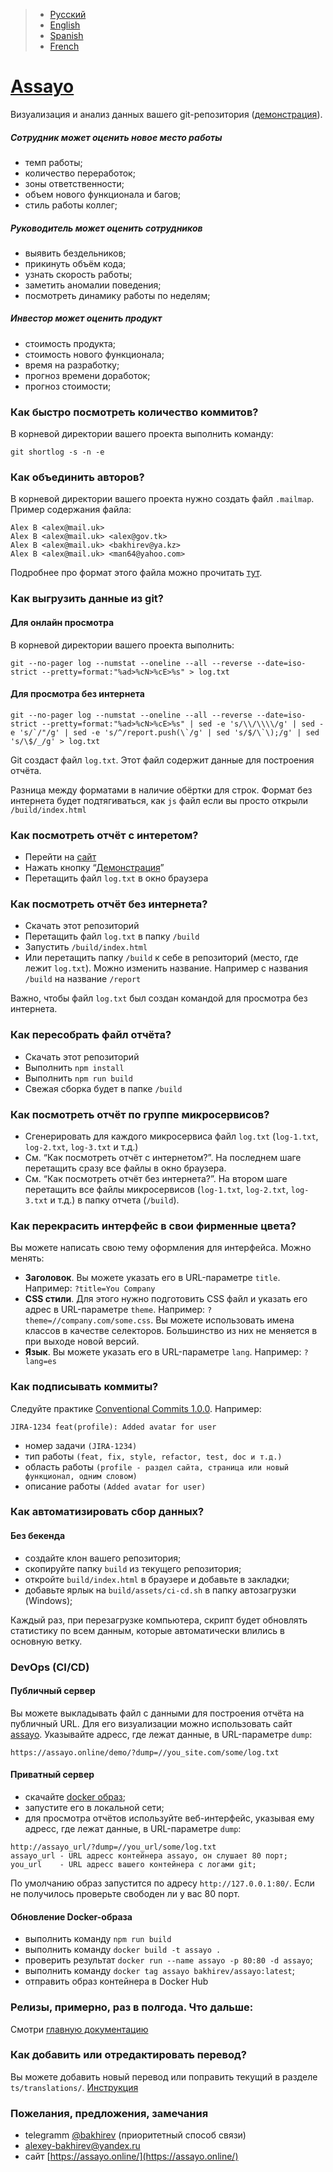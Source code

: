 > - [Русский](https://github.com/bakhirev/assayo/blob/main/documents/RU.md)
> - [English](https://github.com/bakhirev/assayo)
> - [Spanish](https://github.com/bakhirev/assayo/blob/main/documents/ES.md)
> - [French](https://github.com/bakhirev/assayo/blob/main/documents/FR.md)

# [Assayo](https://assayo.online/?ref=github&lang=ru)

Визуализация и анализ данных вашего git-репозитория ([демонстрация](https://assayo.online/demo/?dump=./test.txt)).

##### Сотрудник может оценить новое место работы
- темп работы;
- количество переработок;
- зоны ответственности;
- объем нового функционала и багов;
- стиль работы коллег;

##### Руководитель может оценить сотрудников
- выявить бездельников;
- прикинуть объём кода;
- узнать скорость работы;
- заметить аномалии поведения;
- посмотреть динамику работы по неделям;

##### Инвестор может оценить продукт
- стоимость продукта;
- стоимость нового функционала;
- время на разработку;
- прогноз времени доработок;
- прогноз стоимости;

### Как быстро посмотреть количество коммитов?

В корневой директории вашего проекта выполнить команду:
```
git shortlog -s -n -e
```
### Как объединить авторов?
В корневой директории вашего проекта нужно создать файл `.mailmap`.
Пример содержания файла:
```
Alex B <alex@mail.uk>
Alex B <alex@mail.uk> <alex@gov.tk>
Alex B <alex@mail.uk> <bakhirev@ya.kz>
Alex B <alex@mail.uk> <man64@yahoo.com>
``` 
Подробнее про формат этого файла можно прочитать [тут](https://git-scm.com/docs/gitmailmap).

### Как выгрузить данные из git?

#### Для онлайн просмотра
В корневой директории вашего проекта выполнить:
```
git --no-pager log --numstat --oneline --all --reverse --date=iso-strict --pretty=format:"%ad>%cN>%cE>%s" > log.txt
```
#### Для просмотра без интернета

```
git --no-pager log --numstat --oneline --all --reverse --date=iso-strict --pretty=format:"%ad>%cN>%cE>%s" | sed -e 's/\\/\\\\/g' | sed -e 's/`/"/g' | sed -e 's/^/report.push(\`/g' | sed 's/$/\`\);/g' | sed 's/\$/_/g' > log.txt
```
Git создаст файл `log.txt`.
Этот файл содержит данные для построения отчёта. 

Разница между форматами в наличие обёртки для строк. Формат без интернета будет подтягиваться, как `js` файл если вы просто открыли `/build/index.html`

### Как посмотреть отчёт с интеретом? 

- Перейти на [сайт](https://assayo.online/)
- Нажать кнопку “[Демонстрация](https://assayo.online/demo?lang=ru)”
- Перетащить файл `log.txt` в окно браузера

### Как посмотреть отчёт без интернета?
- Скачать этот репозиторий
- Перетащить файл `log.txt` в папку `/build`
- Запустить `/build/index.html`
- Или перетащить папку `/build` к себе в репозиторий (место, где лежит `log.txt`). Можно изменить название. Например с названия `/build` на название `/report`

Важно, чтобы файл `log.txt` был создан командой для просмотра без интернета.

### Как пересобрать файл отчёта?
- Скачать этот репозиторий
- Выполнить `npm install`
- Выполнить `npm run build`
- Свежая сборка будет в папке `/build`

### Как посмотреть отчёт по группе микросервисов?
- Сгенерировать для каждого микросервиса файл `log.txt` (`log-1.txt`, `log-2.txt`, `log-3.txt` и т.д.)
- См. “Как посмотреть отчёт с интернетом?”. На последнем шаге перетащить сразу все файлы в окно браузера.
- См. “Как посмотреть отчёт без интернета?”. На втором шаге перетащить все файлы микросервисов (`log-1.txt`, `log-2.txt`, `log-3.txt` и т.д.) в папку отчета (`/build`).

### Как перекрасить интерфейс в свои фирменные цвета?
Вы можете написать свою тему оформления для интерфейса. Можно менять:
- **Заголовок**. Вы можете указать его в URL-параметре ```title```. Например: ```?title=You Company```
- **CSS стили**. Для этого нужно подготовить CSS файл и указать его адрес в URL-параметре ```theme```. Например: ```?theme=//company.com/some.css```. Вы можете использовать имена классов в качестве селекторов. Большинство из них не меняется в при выходе новой версий.
- **Язык**. Вы можете указать его в URL-параметре ```lang```. Например: ```?lang=es```

### Как подписывать коммиты?

Следуйте практике [Conventional Commits 1.0.0](https://www.conventionalcommits.org/en/v1.0.0/). Например:
```
JIRA-1234 feat(profile): Added avatar for user 
```
- номер задачи `(JIRA-1234)`
- тип работы `(feat, fix, style, refactor, test, doc и т.д.)`
- область работы `(profile - раздел сайта, страница или новый функционал, одним словом)`
- описание работы `(Added avatar for user)`

### Как автоматизировать сбор данных?

#### Без бекенда
- создайте клон вашего репозитория;
- скопируйте папку `build` из текущего репозитория;
- откройте `build/index.html` в браузере и добавьте в закладки;
- добавьте ярлык на `build/assets/ci-cd.sh` в папку автозагрузки (Windows);

Каждый раз, при перезагрузке компьютера, скрипт будет обновлять статистику по всем данным, которые автоматически влились в основную ветку.

### DevOps (CI/CD)

#### Публичный сервер

Вы можете выкладывать файл с данными для построения отчёта на публичный URL. Для его визуализации можно использовать сайт [assayo](https://assayo.online/). Указывайте адресс, где лежат данные, в URL-параметре ```dump```:
```
https://assayo.online/demo/?dump=//you_site.com/some/log.txt
```

#### Приватный сервер
- скачайте [docker образ](https://hub.docker.com/r/bakhirev/assayo);
- запустите его в локальной сети;
- для просмотра отчётов используйте веб-интерфейс, указывая ему адресс, где лежат данные, в URL-параметре ```dump```:
```
http://assayo_url/?dump=//you_url/some/log.txt
assayo_url - URL адресс контейнера assayo, он слушает 80 порт;
you_url    - URL адресс вашего контейнера с логами git;
```

По умолчанию образ запустится по адресу ```http://127.0.0.1:80/```. Если не получилось проверьте свободен ли у вас 80 порт.
#### Обновление Docker-образа

- выполнить команду ```npm run build```
- выполнить команду ```docker build -t assayo .```
- проверить результат ```docker run --name assayo -p 80:80 -d assayo```;
- выполнить команду ```docker tag assayo bakhirev/assayo:latest```;
- отправить образ контейнера в Docker Hub

### Релизы, примерно, раз в полгода. Что дальше:

Смотри [главную документацию](https://github.com/bakhirev/assayo/blob/main/documents/RU.md)

### Как добавить или отредактировать перевод?

Вы можете добавить новый перевод или поправить текущий в разделе ```ts/translations/```.
[Инструкция](https://github.com/firstcontributions/first-contributions)

### Пожелания, предложения, замечания
- telegramm [@bakhirev](https://t.me/bakhirev) (приоритетный способ связи)
- [alexey-bakhirev@yandex.ru](mailto:alexey-bakhirev@yandex.ru)
- сайт [https://assayo.online/](https://assayo.online/)

